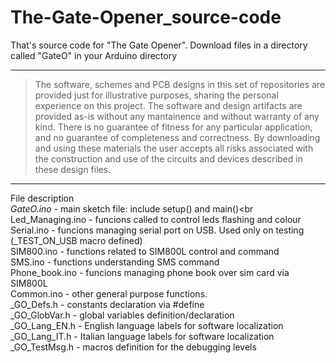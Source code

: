 # The-Gate-Opener_source-code

That's source code for "The Gate Opener".
Download files in a directory called "GateO" in your Arduino directory

---
> The software, schemes and PCB designs in this set of repositories are provided just for 
> illustrative purposes, sharing the personal experience on this project. 
> The software and design artifacts are provided as-is without any mantainence and without
> warranty of any kind. There is no guarantee of fitness for any particular application, 
> and no guarantee of completeness and correctness. 
> By downloading and using these materials the user accepts all risks associated with the
> construction and use of the circuits and devices described in these design files.

---

File description<br>
  <i>GateO.ino</i> - main sketch file: include setup() and main()<br<br>
  Led_Managing.ino - funcions called to control leds flashing and colour<br>
  Serial.ino - funcions managing serial port on USB. Used only on testing (\_TEST_ON_USB macro defined)<br>
  SIM800.ino - functions related to SIM800L control and command<br>
  SMS.ino - functions understanding SMS command<br>
  Phone_book.ino - funcions managing phone book over sim card via SIM800L<br>
  Common.ino - other general purpose functions.<br>
  \_GO_Defs.h - constants declaration via \#define<br>
  \_GO_GlobVar.h - global variables definition/declaration<br>
  \_GO_Lang_EN.h - English language labels for software localization<br>
  \_GO_Lang_IT.h - Italian language labels for software localization<br>
  \_GO_TestMsg.h - macros definition for the debugging levels<br>

